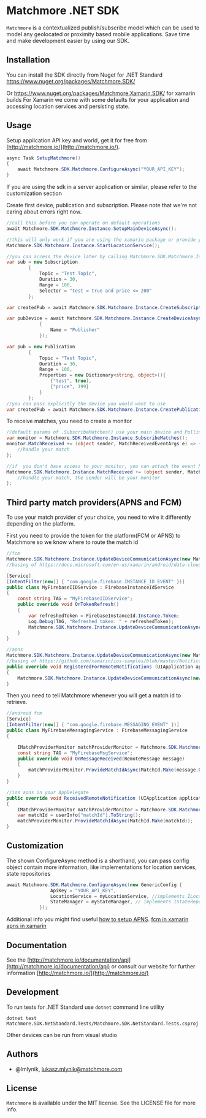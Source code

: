 # Matchmore .NET SDK

`Matchmore` is a contextualized publish/subscribe model which can be used to model any geolocated or proximity based mobile applications. Save time and make development easier by using our SDK.

## Installation

You can install the SDK directly from Nuget for .NET Standard
https://www.nuget.org/packages/Matchmore.SDK/

Or https://www.nuget.org/packages/Matchmore.Xamarin.SDK/ for xamarin builds
For Xamarin we come with some defaults for your application and accessing location services and persisting state.

## Usage

Setup application API key and world, get it for free from [http://matchmore.io/](http://matchmore.io/).
```csharp
async Task SetupMatchmore()
{
    await Matchmore.SDK.Matchmore.ConfigureAsync("YOUR_API_KEY");
}
```

If you are using the sdk in a server application or similar, please refer to the customization section


Create first device, publication and subscription. Please note that we're not caring about errors right now.
```csharp
//call this before you can operate on default operations
await Matchmore.SDK.Matchmore.Instance.SetupMainDeviceAsync();

//this will only work if you are using the xamarin package or provide your own custom ILocationService
Matchmore.SDK.Matchmore.Instance.StartLocationService();

//you can access the device later by calling Matchmore.SDK.Matchmore.Instance.MainDevice
var sub = new Subscription
        {
            Topic = "Test Topic",
            Duration = 30,
            Range = 100,
            Selector = "test = true and price <= 200"
        };

var createdPub = await Matchmore.SDK.Matchmore.Instance.CreateSubscriptionAsync(sub);

var pubDevice = await Matchmore.SDK.Matchmore.Instance.CreateDeviceAsync(new MobileDevice
            {
                Name = "Publisher"
            });

var pub = new Publication
		{
			Topic = "Test Topic",
			Duration = 30,
			Range = 100,
			Properties = new Dictionary<string, object>(){
				{"test", true},
				{"price", 199}
			}
		};
//you can pass explicitly the device you would want to use
var createdPub = await Matchmore.SDK.Matchmore.Instance.CreatePublicationAsync(pub, pubDevice);
```

To receive matches, you need to create a monitor

```csharp
//default params of .SubscribeMatches() use your main device and Polling as a channel delivery mechanism
var monitor = Matchmore.SDK.Matchmore.Instance.SubscribeMatches();
monitor.MatchReceived += (object sender, MatchReceivedEventArgs e) => {
    //handle your match
};

//if  you don't have access to your monitor, you can attach the event handler on the Matchmore Instance
Matchmore.SDK.Matchmore.Instance.MatchReceived += (object sender, MatchReceivedEventArgs e) => {
    //handle your match, the sender will be your monitor
};
```

## Third party match providers(APNS and FCM)

To use your match provider of your choice, you need to wire it differently depending on the platform.

First you need to provide the token for the platform(FCM or APNS) to Matchmore so we know where to route the match id

```csharp
//fcm
Matchmore.SDK.Matchmore.Instance.UpdateDeviceCommunicationAsync(new Matchmore.SDK.Communication.FCMTokenUpdate("token taken from FCM"));
//basing of https://docs.microsoft.com/en-us/xamarin/android/data-cloud/google-messaging/remote-notifications-with-fcm?tabs=vswin

[Service]
[IntentFilter(new[] { "com.google.firebase.INSTANCE_ID_EVENT" })]
public class MyFirebaseIIDService : FirebaseInstanceIdService
{
    const string TAG = "MyFirebaseIIDService";
    public override void OnTokenRefresh()
    {
        var refreshedToken = FirebaseInstanceId.Instance.Token;
        Log.Debug(TAG, "Refreshed token: " + refreshedToken);
        Matchmore.SDK.Matchmore.Instance.UpdateDeviceCommunicationAsync(new Matchmore.SDK.Communication.FCMTokenUpdate(refreshedToken));
    }
}

//apns
Matchmore.SDK.Matchmore.Instance.UpdateDeviceCommunicationAsync(new Matchmore.SDK.Communication.APNSTokenUpdate("token taken from APNS"));
//basing of https://github.com/xamarin/ios-samples/blob/master/Notifications/AppDelegate.cs
public override void RegisteredForRemoteNotifications (UIApplication application, NSData deviceToken)
{
	Matchmore.SDK.Matchmore.Instance.UpdateDeviceCommunicationAsync(new Matchmore.SDK.Communication.APNSTokenUpdate(deviceToken.ToString()));
}

```

Then you need to tell Matchmore whenever you will get a match id to retrieve.

```csharp
//android fcm
[Service]
[IntentFilter(new[] { "com.google.firebase.MESSAGING_EVENT" })]
public class MyFirebaseMessagingService : FirebaseMessagingService
{

    IMatchProviderMonitor matchProviderMonitor = Matchmore.SDK.Matchmore.Instance.SubscribeMatchesWithThirdParty();
    const string TAG = "MyFirebaseMsgService";
    public override void OnMessageReceived(RemoteMessage message)
    {
        matchProviderMonitor.ProvideMatchIdAsync(MatchId.Make(message.GetNotification().Body));
    }
}

//ios apns in your AppDelegate
public override void ReceivedRemoteNotification (UIApplication application, NSDictionary userInfo)
{
    IMatchProviderMonitor matchProviderMonitor = Matchmore.SDK.Matchmore.Instance.SubscribeMatchesWithThirdParty();
    var matchId = userInfo["matchId"].ToString();
    matchProviderMonitor.ProvideMatchIdAsync(MatchId.Make(matchId));
}
```

## Customization
The shown ConfigureAsync method is a shorthand, you can pass config object contain more information, like implementations for location services, state repositories
```csharp
await Matchmore.SDK.Matchmore.ConfigureAsync(new GenericConfig {
                ApiKey = "YOUR_API_KEY",
                LocationService = myLocationService, //implements ILocationService
                StateManager = myStateManager, // implements IStateRepository
            });
```


Additional info you might find useful
[how to setup APNS](https://github.com/matchmore/alps-ios-sdk/blob/master/ApnsSetup.md).
[fcm in xamarin](https://docs.microsoft.com/en-us/xamarin/android/data-cloud/google-messaging/remote-notifications-with-fcm?tabs=vswin)
[apns in xamarin](https://docs.microsoft.com/en-us/xamarin/ios/platform/user-notifications/deprecated/remote-notifications-in-ios)

## Documentation

See the [http://matchmore.io/documentation/api](http://matchmore.io/documentation/api) or consult our website for further information [http://matchmore.io/](http://matchmore.io/)

## Development

To run tests for .NET Standard use `dotnet` command line utility
```
dotnet test Matchmore.SDK.NetStandard.Tests/Matchmore.SDK.NetStandard.Tests.csproj
```

Other devices can be run from visual studio


## Authors

- @lmlynik, lukasz.mlynik@matchmore.com


## License

`Matchmore` is available under the MIT license. See the LICENSE file for more info.